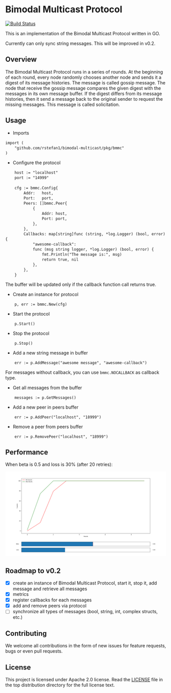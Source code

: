 # Bimodal Multicast Protocol

[![Build Status](https://semaphoreci.com/api/v1/rstefan1-11/bimodal-multicast/branches/master/shields_badge.svg)](https://semaphoreci.com/rstefan1-11/bimodal-multicast)

This is an implementation of the Bimodal Multicast Protocol written in GO.

Currently can only sync string messages. This will be improved in v0.2.

## Overview

The Bimodal Multicast Protocol runs in a series of rounds.
At the beginning of each round, every node randomly chooses another node and
sends it a digest of its message histories. The message is called gossip
message.
The node that receive the gossip message compares the given digest with the
messages in its own message buffer.
If the digest differs from its message histories, then it send a message
back to the original sender to request the missing messages. This message is
called solicitation.

## Usage

* Imports

```golang
import (
    "github.com/rstefan1/bimodal-multicast/pkg/bmmc"
)
```

* Configure the protocol

```golang
    host := "localhost"
    port := "14999"

    cfg := bmmc.Config{
        Addr:   host,
        Port:   port,
        Peers: []bmmc.Peer{
            {
                Addr: host,
                Port: port,
            },
        },
        Callbacks: map[string]func (string, *log.Logger) (bool, error) {
            "awesome-callback":
            func (msg string logger, *log.Logger) (bool, error) {
                fmt.Println("The message is:", msg)
                return true, nil
            },
        },
    }
```

The buffer will be updated only if the callback function call returns true.

* Create an instance for protocol

```golang
    p, err := bmmc.New(cfg)
```

* Start the protocol

```golang
    p.Start()
```

* Stop the protocol

```golang
    p.Stop()
```

* Add a new string message in buffer

```golang
    err := p.AddMessage("awesome message", "awesome-callback")
```

For messages without callback, you can use `bmmc.NOCALLBACK` as callback type.

* Get all messages from the buffer

```golang
    messages := p.GetMessages()
```

* Add a new peer in peers buffer

```golang
    err := p.AddPeer("localhost", "18999")
```

* Remove a peer from peers buffer

```golang
    err := p.RemovePeer("localhost", "18999")
```


## Performance

When beta is 0.5 and loss is 30% (after 20 retries):

![Alt text](docs/metrics/b_50_l_30.png)


## Roadmap to v0.2
 - [x] create an instance of Bimodal Multicast Protocol, start it,
 stop it, add message and retrieve all messages
 - [x] metrics
 - [x] register callbacks for each messages
 - [x] add and remove peers via protocol
 - [ ] synchronize all types of messages (bool, string, int, complex structs, etc.)
 
## Contributing

We welcome all contributions in the form of new issues for feature requests, bugs
or even pull requests.

## License

This project is licensed under Apache 2.0 license. Read the [LICENSE](LICENSE) file
in the top distribution directory for the full license text.
